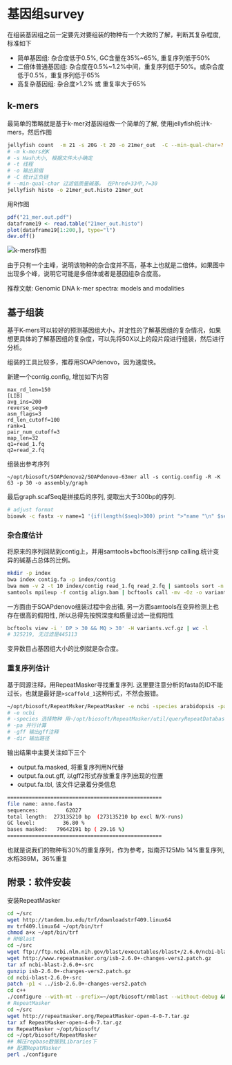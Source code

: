 # 基因组survey

在组装基因组之前一定要先对要组装的物种有一个大致的了解，判断其复杂程度, 标准如下

- 简单基因组: 杂合度低于0.5%, GC含量在35%~65%, 重复序列低于50%
- 二倍体普通基因组: 杂合度在0.5%~1.2%中间，重复序列低于50%。或杂合度低于0.5%，重复序列低于65%
- 高复杂基因组: 杂合度>1.2% 或 重复率大于65%

## k-mers

最简单的策略就是基于k-mer对基因组做一个简单的了解, 使用jellyfish统计k-mers，然后作图

```bash
jellyfish count  -m 21 -s 20G -t 20 -o 21mer_out  -C --min-qual-char=? <(zcat test_1.fq.gz) <(zcat test_2.fq.gz)
# -m k-mers的K
# -s Hash大小, 根据文件大小确定
# -t 线程
# -o 输出前缀
# -C 统计正负链
# --min-qual-char 过滤低质量碱基。 在Phred+33中,?=30
jellyfish histo -o 21mer_out.histo 21mer_out
```

用R作图

```r
pdf("21_mer.out.pdf")
dataframe19 <- read.table("21mer_out.histo")
plot(dataframe19[1:200,], type="l")
dev.off()
```

![k-mers作图](http://oex750gzt.bkt.clouddn.com/18-4-29/40139164.jpg)

由于只有一个主峰，说明该物种的杂合度并不高，基本上也就是二倍体。如果图中出现多个峰，说明它可能是多倍体或者是基因组杂合度高。

推荐文献: Genomic DNA k-mer spectra: models and modalities

## 基于组装

基于K-mers可以较好的预测基因组大小，并定性的了解基因组的复杂情况，如果想更具体的了解基因组的复杂度，可以先将50X以上的段片段进行组装，然后进行分析。

组装的工具比较多，推荐用SOAPdenovo，因为速度快。

新建一个contig.config, 增加如下内容

```contfig
max_rd_len=150
[LIB]
avg_ins=200
reverse_seq=0
asm_flags=3
rd_len_cutoff=100
rank=1
pair_num_cutoff=3
map_len=32
q1=read_1.fq
q2=read_2.fq
```

组装出参考序列

```bas
~/opt/biosoft/SOAPdenovo2/SOAPdenovo-63mer all -s contig.config -R -K 63 -p 30 -o assembly/graph
```

最后graph.scafSeq是拼接后的序列, 提取出大于300bp的序列.

```bash
# adjust format
bioawk -c fastx -v name=1 '{if(length($seq)>300) print ">"name "\n" $seq;name+=1}' assembly/graph.scafSeq >contig.fa
```

### 杂合度估计

将原来的序列回贴到contig上，并用samtools+bcftools进行snp calling.统计变异的碱基占总体的比例。

```bash
mkdir -p index
bwa index contig.fa -p index/contig
bwa mem -v 2 -t 10 index/contig read_1.fq read_2.fq | samtools sort -n > align.bam
samtools mpileup -f contig align.bam | bcftools call -mv -Oz -o variants.gz
```

一方面由于SOAPdenovo组装过程中会出错, 另一方面samtools在变异检测上也存在很高的假阳性, 所以总得先按照深度和质量过滤一批假阳性

```bash
bcftools view -i ' DP > 30 && MQ > 30' -H variants.vcf.gz | wc -l
# 325219, 无过滤是445113
```

变异数目占基因组大小的比例就是杂合度。

### 重复序列估计

基于同源注释，用RepeatMasker寻找重复序列. 这里要注意分析的fasta的ID不能过长，也就是最好是`>scaffold_1`这种形式，不然会报错。

```bash
~/opt/biosoft/RepeatMsker/RepeatMasker -e ncbi -species arabidopsis -pa 10 -gff -dir ./ contig.fa
# -e ncbi
# -species 选择物种 用~/opt/biosoft/RepeatMasker/util/queryRepeatDatabase.pl -tree 了解
# -pa 并行计算
# -gff 输出gff注释
# -dir 输出路径
```

输出结果中主要关注如下三个

- output.fa.masked, 将重复序列用N代替
- output.fa.out.gff, 以gff2形式存放重复序列出现的位置
- output.fa.tbl, 该文件记录着分类信息

```bash
==================================================
file name: anno.fasta
sequences:         62027
total length:  273135210 bp  (273135210 bp excl N/X-runs)
GC level:         36.80 %
bases masked:   79642191 bp ( 29.16 %)
==================================================
```

也就是说我们的物种有30%的重复序列，作为参考，拟南芥125Mb 14%重复序列, 水稻389M，36%重复

## 附录：软件安装

安装RepeatMasker

```bash
cd ~/src
wget http://tandem.bu.edu/trf/downloadstrf409.linux64
mv trf409.linux64 ~/opt/bin/trf
chmod a+x ~/opt/bin/trf
# RMBlast
cd ~/src
wget ftp://ftp.ncbi.nlm.nih.gov/blast/executables/blast+/2.6.0/ncbi-blast-2.6.0+-src.tar.gz
wget http://www.repeatmasker.org/isb-2.6.0+-changes-vers2.patch.gz
tar xf ncbi-blast-2.6.0+-src
gunzip isb-2.6.0+-changes-vers2.patch.gz
cd ncbi-blast-2.6.0+-src
patch -p1 < ../isb-2.6.0+-changes-vers2.patch
cd c++
./configure --with-mt --prefix=~/opt/biosoft/rmblast --without-debug && make && make install
# RepeatMasker
cd ~/src
wget http://repeatmasker.org/RepeatMasker-open-4-0-7.tar.gz
tar xf RepeatMasker-open-4-0-7.tar.gz
mv RepeatMasker ~/opt/biosoft/
cd ~/opt/biosoft/RepeatMasker
## 解压repbase数据到Libraries下
## 配置RepatMasker
perl ./configure
```